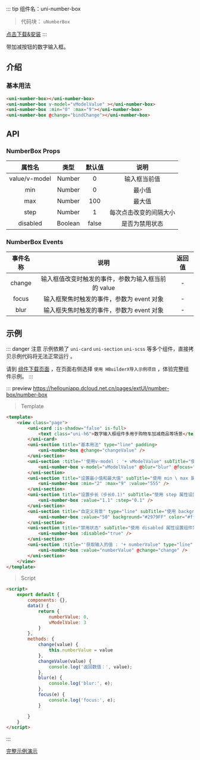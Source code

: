 
::: tip 组件名：uni-number-box
> 代码块： `uNumberBox`

[点击下载&安装](https://ext.dcloud.net.cn/plugin?name=uni-number-box)
:::

带加减按钮的数字输入框。


## 介绍
### 基本用法

```html
<uni-number-box></uni-number-box>
<uni-number-box v-model="vModelValue" ></uni-number-box>
<uni-number-box :min="0" :max="9"></uni-number-box>
<uni-number-box @change="bindChange"></uni-number-box>
```

## API

### NumberBox Props

|属性名|类型|默认值|说明|
|:-:|:-:|:-:|:-:|
|value/v-model|Number|0|输入框当前值|
|min|Number	|0|最小值|
|max|Number	|100|最大值|
|step|Number|1|每次点击改变的间隔大小|
|disabled|Boolean|false	|是否为禁用状态|

### NumberBox Events

|事件名称|说明|返回值	|
|:-:|:-:|:-:|
|change|输入框值改变时触发的事件，参数为输入框当前的 value	|-|
|focus|输入框聚焦时触发的事件，参数为 event 对象|-|
|blur|输入框失焦时触发的事件，参数为 event 对象|-|




## 示例
::: danger 注意
示例依赖了 `uni-card` `uni-section` `uni-scss` 等多个组件，直接拷贝示例代码将无法正常运行 。

请到 [组件下载页面](https://ext.dcloud.net.cn/plugin?name=uni-number-box) ，在页面右侧选择 `使用 HBuilderX导入示例项目` ，体验完整组件示例。
:::

::: preview https://hellouniapp.dcloud.net.cn/pages/extUI/number-box/number-box
> Template
``` html
<template>
	<view class="page">
		<uni-card :is-shadow="false" is-full>
			<text class="uni-h6">数字输入框组件多用于购物车加减商品等场景</text>
		</uni-card>
		<uni-section title="基本用法" type="line" padding>
			<uni-number-box @change="changeValue" />
		</uni-section>
		<uni-section :title="'使用v-model : '+ vModelValue" subTitle="使用 v-model 显示默认值" type="line" padding>
			<uni-number-box v-model="vModelValue" @blur="blur" @focus="focus" @change="changeValue" />
		</uni-section>
		<uni-section title="设置最小值和最大值" subTitle="使用 min \ max 属性设置最大最小值" type="line" padding>
			<uni-number-box :min="2" :max="9" :value="555" />
		</uni-section>
		<uni-section title="设置步长（步长0.1)" subTitle="使用 step 属性设置步长" type="line" padding>
			<uni-number-box :value="1.1" :step="0.1" />
		</uni-section>
		<uni-section title="自定义背景" type="line" subTitle="使用 background 属性设置自定义背景色" padding>
			<uni-number-box :value="50" background="#2979FF" color="#fff" />
		</uni-section>
		<uni-section title="禁用状态" subTitle="使用 disabled 属性设置组件禁用" type="line" padding>
			<uni-number-box :disabled="true" />
		</uni-section>
		<uni-section :title="'获取输入的值 : '+ numberValue" type="line" padding>
			<uni-number-box :value="numberValue" @change="change" />
		</uni-section>
	</view>
</template>
``` 
> Script
``` html
<script>
	export default {
		components: {},
		data() {
			return {
				numberValue: 0,
				vModelValue: 3
			}
		},
		methods: {
			change(value) {
				this.numberValue = value
			},
			changeValue(value) {
				console.log('返回数值：', value);
			},
			blur(e) {
				console.log('blur:', e);
			},
			focus(e) {
				console.log('focus:', e);
			}

		}
	}
</script>
```
:::

[完整示例演示](https://hellouniapp.dcloud.net.cn/pages/extUI/number-box/number-box)